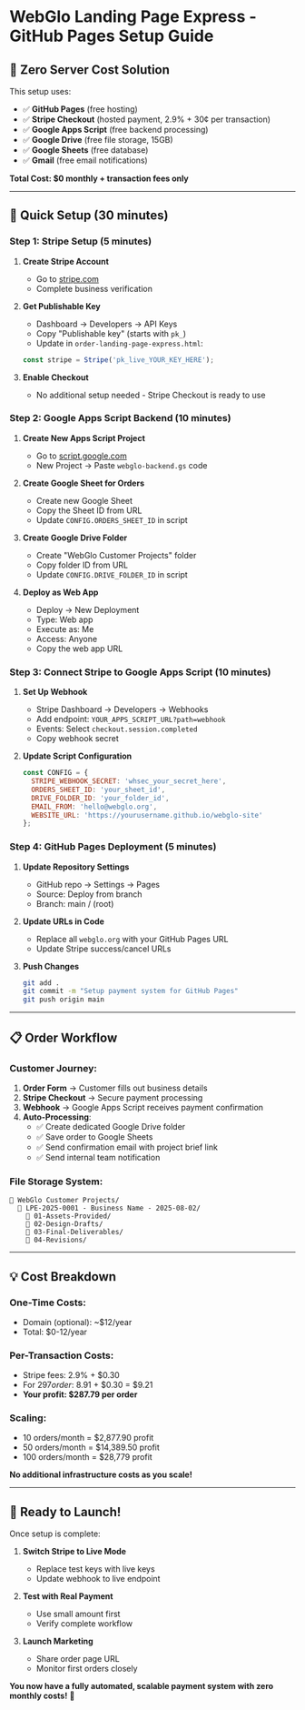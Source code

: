 # WebGlo Landing Page Express - GitHub Pages Setup Guide

## 🎯 **Zero Server Cost Solution**

This setup uses:
- ✅ **GitHub Pages** (free hosting)
- ✅ **Stripe Checkout** (hosted payment, 2.9% + 30¢ per transaction)
- ✅ **Google Apps Script** (free backend processing)
- ✅ **Google Drive** (free file storage, 15GB)
- ✅ **Google Sheets** (free database)
- ✅ **Gmail** (free email notifications)

**Total Cost: $0 monthly + transaction fees only**

---

## 🚀 **Quick Setup (30 minutes)**

### Step 1: Stripe Setup (5 minutes)

1. **Create Stripe Account**
   - Go to [stripe.com](https://stripe.com)
   - Complete business verification

2. **Get Publishable Key**
   - Dashboard → Developers → API Keys
   - Copy "Publishable key" (starts with `pk_`)
   - Update in `order-landing-page-express.html`:
   ```javascript
   const stripe = Stripe('pk_live_YOUR_KEY_HERE');
   ```

3. **Enable Checkout**
   - No additional setup needed - Stripe Checkout is ready to use

### Step 2: Google Apps Script Backend (10 minutes)

1. **Create New Apps Script Project**
   - Go to [script.google.com](https://script.google.com)
   - New Project → Paste `webglo-backend.gs` code

2. **Create Google Sheet for Orders**
   - Create new Google Sheet
   - Copy the Sheet ID from URL
   - Update `CONFIG.ORDERS_SHEET_ID` in script

3. **Create Google Drive Folder**
   - Create "WebGlo Customer Projects" folder
   - Copy folder ID from URL
   - Update `CONFIG.DRIVE_FOLDER_ID` in script

4. **Deploy as Web App**
   - Deploy → New Deployment
   - Type: Web app
   - Execute as: Me
   - Access: Anyone
   - Copy the web app URL

### Step 3: Connect Stripe to Google Apps Script (10 minutes)

1. **Set Up Webhook**
   - Stripe Dashboard → Developers → Webhooks
   - Add endpoint: `YOUR_APPS_SCRIPT_URL?path=webhook`
   - Events: Select `checkout.session.completed`
   - Copy webhook secret

2. **Update Script Configuration**
   ```javascript
   const CONFIG = {
     STRIPE_WEBHOOK_SECRET: 'whsec_your_secret_here',
     ORDERS_SHEET_ID: 'your_sheet_id',
     DRIVE_FOLDER_ID: 'your_folder_id',
     EMAIL_FROM: 'hello@webglo.org',
     WEBSITE_URL: 'https://yourusername.github.io/webglo-site'
   };
   ```

### Step 4: GitHub Pages Deployment (5 minutes)

1. **Update Repository Settings**
   - GitHub repo → Settings → Pages
   - Source: Deploy from branch
   - Branch: main / (root)

2. **Update URLs in Code**
   - Replace all `webglo.org` with your GitHub Pages URL
   - Update Stripe success/cancel URLs

3. **Push Changes**
   ```bash
   git add .
   git commit -m "Setup payment system for GitHub Pages"
   git push origin main
   ```

---

## 📋 **Order Workflow**

### Customer Journey:
1. **Order Form** → Customer fills out business details
2. **Stripe Checkout** → Secure payment processing
3. **Webhook** → Google Apps Script receives payment confirmation
4. **Auto-Processing**:
   - ✅ Create dedicated Google Drive folder
   - ✅ Save order to Google Sheets
   - ✅ Send confirmation email with project brief link
   - ✅ Send internal team notification

### File Storage System:
```
📁 WebGlo Customer Projects/
  📁 LPE-2025-0001 - Business Name - 2025-08-02/
    📁 01-Assets-Provided/
    📁 02-Design-Drafts/
    📁 03-Final-Deliverables/
    📁 04-Revisions/
```

---

## 💡 **Cost Breakdown**

### One-Time Costs:
- Domain (optional): ~$12/year
- Total: $0-12/year

### Per-Transaction Costs:
- Stripe fees: 2.9% + $0.30
- For $297 order: ~$8.91 + $0.30 = $9.21
- **Your profit: $287.79 per order**

### Scaling:
- 10 orders/month = $2,877.90 profit
- 50 orders/month = $14,389.50 profit
- 100 orders/month = $28,779 profit

**No additional infrastructure costs as you scale!**

---

## 🎯 **Ready to Launch!**

Once setup is complete:

1. **Switch Stripe to Live Mode**
   - Replace test keys with live keys
   - Update webhook to live endpoint

2. **Test with Real Payment**
   - Use small amount first
   - Verify complete workflow

3. **Launch Marketing**
   - Share order page URL
   - Monitor first orders closely

**You now have a fully automated, scalable payment system with zero monthly costs!** 🚀
